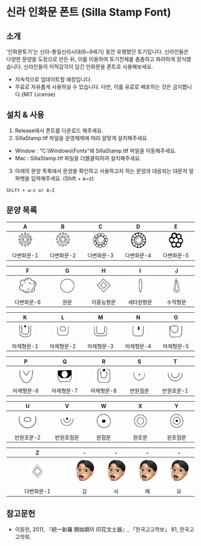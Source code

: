 # 신라 인화문 폰트 (Silla Stamp Font)

## 소개
'인화문토기'는 신라-통일신라시대(6~9세기) 동안 유행했던 토기입니다. 신라인들은 다양한 문양을 도장으로 만든 뒤, 이를 이용하여 토기전체를 촘촘하고 화려하게 장식했습니다. 신라인들의 미적감각이 담긴 인화문을 폰트로 사용해보세요.
- 지속적으로 업데이트할 예정입니다.
- 무료로 자유롭게 사용하실 수 있습니다. 다만, 이를 유료로 배포하는 것은 금지합니다.(MIT License)

## 설치 & 사용
1. Release에서 폰트를 다운로드 해주세요.
2. SillaStamp.ttf 파일을 운영체제에 따라 알맞게 설치해주세요.
  - Window : "C:\Windows\Fonts"에 SillaStamp.ttf 파일을 이동해주세요.
  - Mac : SillaStamp.ttf 파일을 더블클릭하여 설치해주세요.
3. 아래의 문양 목록에서 문양을 확인하고 사용하고자 하는 문양과 대응되는 대문자 알파벳을 입력해주세요. (Shift + a~z)
```
Shift + a~z or A~Z
```

## 문양 목록

|A|B|C|D|E|
|:---:|:---:|:---:|:---:|:---:|
|<img src="https://github.com/ChanToRe/SillaStamp.ttf/blob/main/PNG/%EB%8B%A4%EB%B3%80%ED%99%94%EB%AC%B8-1.png?raw=true" width="50%">|<img src="https://github.com/ChanToRe/SillaStamp.ttf/blob/main/PNG/%EB%8B%A4%EB%B3%80%ED%99%94%EB%AC%B8-2.png?raw=true" width="50%">|<img src="https://github.com/ChanToRe/SillaStamp.ttf/blob/main/PNG/%EB%8B%A4%EB%B3%80%ED%99%94%EB%AC%B8-3.png?raw=true" width="50%">|<img src="https://github.com/ChanToRe/SillaStamp.ttf/blob/main/PNG/%EB%8B%A4%EB%B3%80%ED%99%94%EB%AC%B8-4.png?raw=true" width="50%">|<img src="https://github.com/ChanToRe/SillaStamp.ttf/blob/main/PNG/%EB%8B%A4%EB%B3%80%ED%99%94%EB%AC%B8-5.png?raw=true" width="50%">|
|다변화문-1|다변화문-2|다변화문-3|다변화문-4|다변화문-5|

|F|G|H|I|J|
|:---:|:---:|:---:|:---:|:---:|
|<img src="https://github.com/ChanToRe/SillaStamp.ttf/blob/main/PNG/%EB%8B%A4%EB%B3%80%ED%99%94%EB%AC%B8-6.png?raw=true" width="50%">|<img src="https://github.com/ChanToRe/SillaStamp.ttf/blob/main/PNG/%EC%9B%90%EB%AC%B8.png?raw=true" width="50%">|<img src="https://github.com/ChanToRe/SillaStamp.ttf/blob/main/PNG/%EC%9D%B4%EC%A4%91%EB%8A%A5%ED%98%95%EB%AC%B8.png?raw=true" width="50%">|<img src="https://github.com/ChanToRe/SillaStamp.ttf/blob/main/PNG/%EC%84%B8%ED%83%80%EC%9B%90%ED%98%95%EB%AC%B8.png?raw=true" width="50%">|<img src="https://github.com/ChanToRe/SillaStamp.ttf/blob/main/PNG/%EC%88%98%EC%A0%81%ED%98%95%EB%AC%B8.png?raw=true" width="50%">|
|다변화문-6|원문|이중능형문|세타원형문|수적형문|

|K|L|M|N|O|
|:---:|:---:|:---:|:---:|:---:|
|<img src="https://github.com/ChanToRe/SillaStamp.ttf/blob/main/PNG/%EB%A7%88%EC%A0%9C%ED%98%95%EB%AC%B8-1.png?raw=true" width="50%">|<img src="https://github.com/ChanToRe/SillaStamp.ttf/blob/main/PNG/%EB%A7%88%EC%A0%9C%ED%98%95%EB%AC%B8-2.png?raw=true" width="50%">|<img src="https://github.com/ChanToRe/SillaStamp.ttf/blob/main/PNG/%EB%A7%88%EC%A0%9C%ED%98%95%EB%AC%B8-3.png?raw=true" width="50%">|<img src="https://github.com/ChanToRe/SillaStamp.ttf/blob/main/PNG/%EB%A7%88%EC%A0%9C%ED%98%95%EB%AC%B8-4.png?raw=true" width="50%">|<img src="https://github.com/ChanToRe/SillaStamp.ttf/blob/main/PNG/%EB%A7%88%EC%A0%9C%ED%98%95%EB%AC%B8-5.png?raw=true" width="50%">|
|마제형문-1|마제형문-2|마제형문-3|마제형문-4|마제형문-5|

|P|Q|R|S|T|
|:---:|:---:|:---:|:---:|:---:|
|<img src="https://github.com/ChanToRe/SillaStamp.ttf/blob/main/PNG/%EB%A7%88%EC%A0%9C%ED%98%95%EB%AC%B8-6.png?raw=true" width="50%">|<img src="https://github.com/ChanToRe/SillaStamp.ttf/blob/main/PNG/%EB%A7%88%EC%A0%9C%ED%98%95%EB%AC%B8-7.png?raw=true" width="50%">|<img src="https://github.com/ChanToRe/SillaStamp.ttf/blob/main/PNG/%EB%A7%88%EC%A0%9C%ED%98%95%EB%AC%B8-8.png?raw=true" width="50%">|<img src="https://github.com/ChanToRe/SillaStamp.ttf/blob/main/PNG/%EB%B0%98%EC%9B%90%EC%A0%90%EB%AC%B8.png?raw=true" width="50%">|<img src="https://github.com/ChanToRe/SillaStamp.ttf/blob/main/PNG/%EB%B0%98%EC%9B%90%ED%98%B8%EB%AC%B8-1.png?raw=true" width="50%">|
|마제형문-6|마제형문-7|마제형문-8|반원점문|반원호문-1|

|U|V|W|X|Y|
|:---:|:---:|:---:|:---:|:---:|
|<img src="https://github.com/ChanToRe/SillaStamp.ttf/blob/main/PNG/%EB%B0%98%EC%9B%90%ED%98%B8%EB%AC%B8-2.png?raw=true" width="50%">|<img src="https://github.com/ChanToRe/SillaStamp.ttf/blob/main/PNG/%EB%B0%98%EC%9B%90%ED%98%B8%EC%A0%90%EB%AC%B8.png?raw=true" width="50%">|<img src="https://github.com/ChanToRe/SillaStamp.ttf/blob/main/PNG/%EC%9B%90%EC%A0%90%EB%AC%B8.png?raw=true" width="50%">|<img src="https://github.com/ChanToRe/SillaStamp.ttf/blob/main/PNG/%EC%9B%90%ED%98%B8%EB%AC%B8.png?raw=true" width="50%">|<img src="https://github.com/ChanToRe/SillaStamp.ttf/blob/main/PNG/%EC%9B%90%ED%98%B8%EC%A0%90%EB%AC%B8.png?raw=true" width="50%">|
|반원호문-2|반원호점문|원점문|원호문|원호점문|

|Z|-|-|-|-|
|:---:|:---:|:---:|:---:|:---:|
|<img src="https://github.com/ChanToRe/SillaStamp.ttf/blob/main/PNG/%EB%8A%A5%ED%98%95%EB%AC%B8.png?raw=true" width="25%">|<img src="https://github.com/ChanToRe/ChanToRe.github.io/blob/master/images/imogi.png?raw=true" width="100%">|<img src="https://github.com/ChanToRe/ChanToRe.github.io/blob/master/images/imogi.png?raw=true" width="100%">|<img src="https://github.com/ChanToRe/ChanToRe.github.io/blob/master/images/imogi.png?raw=true" width="100%">|<img src="https://github.com/ChanToRe/ChanToRe.github.io/blob/master/images/imogi.png?raw=true" width="100%">|
|다변화문-1|감|사|해|요|

## 참고문헌
- 이동헌, 2011, 『統一新羅 開始期의 印花文土器』, 「한국고고학보」 81, 한국고고학회.
